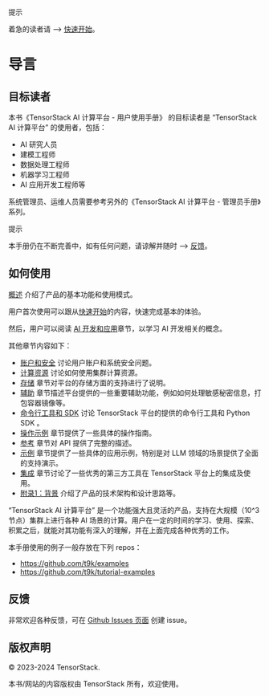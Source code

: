 <aside class="note tip">
<div class="title">提示</div>

着急的读者请 --> [快速开始](./get-started/index.md)。

</aside>

# 导言

## 目标读者

本书《TensorStack AI 计算平台 - 用户使用手册》 的目标读者是 “TensorStack AI 计算平台” 的使用者，包括：

- AI 研究人员
- 建模工程师
- 数据处理工程师
- 机器学习工程师
- AI 应用开发工程师等

系统管理员、运维人员需要参考另外的《TensorStack AI 计算平台 - 管理员手册》系列。

<aside class="note tip">
<div class="title">提示</div>

本手册仍在不断完善中，如有任何问题，请谅解并随时 --> [反馈](#反馈)。

</aside>

## 如何使用

[概述](./overview.md) 介绍了产品的基本功能和使用模式。

用户首次使用可以跟从[快速开始](./get-started/index.md)的内容，快速完成基本的体验。

然后，用户可以阅读 [AI 开发和应用](./modules/building/index.md)章节，以学习 AI 开发相关的概念。

其他章节内容如下：

- [账户和安全](./modules/security/index.md) 讨论用户账户和系统安全问题。
- [计算资源](./modules/scheduling/index.md) 讨论如何使用集群计算资源。
- [存储](./modules/storage/index.md) 章节对平台的存储方面的支持进行了说明。
- [辅助](./modules/auxiliary/index.md) 章节描述平台提供的一些重要辅助功能，例如如何处理敏感秘密信息，打包容器镜像等。
- [命令行工具和 SDK](./tools/index.md) 讨论 TensorStack 平台的提供的命令行工具和 Python SDK 。
- [操作示例](./tasks/index.md) 章节提供了一些具体的操作指南。
- [参考](./references/index.md) 章节对 API 提供了完整的描述。
- [示例](./examples/index.md) 章节提供了一些具体的应用示例，特别是对 LLM 领域的场景提供了全面的支持演示。
- [集成](./integrations/index.md) 章节讨论了一些优秀的第三方工具在 TensorStack 平台上的集成及使用。
- [附录1：背景](./background.md) 介绍了产品的技术架构和设计思路等。

“TensorStack AI 计算平台” 是一个功能强大且灵活的产品，支持在大规模（10^3 节点）集群上进行各种 AI 场景的计算。用户在一定的时间的学习、使用、探索、积累之后，就能对其功能有深入的理解，并在上面完成各种优秀的工作。

本手册使用的例子一般存放在下列 repos：

- <https://github.com/t9k/examples>
- <https://github.com/t9k/tutorial-examples>

## 反馈

非常欢迎各种反馈，可在 <a target="_blank" rel="noopener noreferrer" href="https://github.com/t9k/user-manuals/issues">Github Issues 页面</a> 创建 issue。

## 版权声明

&copy; 2023-2024 TensorStack.

本书/网站的内容版权由 TensorStack 所有，欢迎使用。
